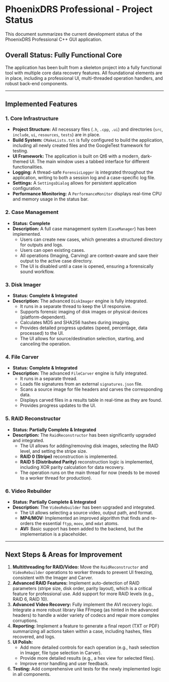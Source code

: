# PhoenixDRS Professional - Project Status

This document summarizes the current development status of the PhoenixDRS Professional C++ GUI application.

## Overall Status: Fully Functional Core

The application has been built from a skeleton project into a fully functional tool with multiple core data recovery features. All foundational elements are in place, including a professional UI, multi-threaded operation handlers, and robust back-end components.

---

## Implemented Features

### 1. Core Infrastructure
- **Project Structure:** All necessary files (`.h`, `.cpp`, `.ui`) and directories (`src`, `include`, `ui`, `resources`, `tests`) are in place.
- **Build System:** `CMakeLists.txt` is fully configured to build the application, including all newly created files and the GoogleTest framework for testing.
- **UI Framework:** The application is built on Qt6 with a modern, dark-themed UI. The main window uses a tabbed interface for different functionalities.
- **Logging:** A thread-safe `ForensicLogger` is integrated throughout the application, writing to both a session log and a case-specific log file.
- **Settings:** A `SettingsDialog` allows for persistent application configuration.
- **Performance Monitoring:** A `PerformanceMonitor` displays real-time CPU and memory usage in the status bar.

### 2. Case Management
- **Status:** **Complete**
- **Description:** A full case management system (`CaseManager`) has been implemented.
  - Users can create new cases, which generates a structured directory for outputs and logs.
  - Users can open existing cases.
  - All operations (Imaging, Carving) are context-aware and save their output to the active case directory.
  - The UI is disabled until a case is opened, ensuring a forensically sound workflow.

### 3. Disk Imager
- **Status:** **Complete & Integrated**
- **Description:** The advanced `DiskImager` engine is fully integrated.
  - It runs in a separate thread to keep the UI responsive.
  - Supports forensic imaging of disk images or physical devices (platform-dependent).
  - Calculates MD5 and SHA256 hashes during imaging.
  - Provides detailed progress updates (speed, percentage, data processed) to the UI.
  - The UI allows for source/destination selection, starting, and canceling the operation.

### 4. File Carver
- **Status:** **Complete & Integrated**
- **Description:** The advanced `FileCarver` engine is fully integrated.
  - It runs in a separate thread.
  - Loads file signatures from an external `signatures.json` file.
  - Scans a source image for file headers and carves the corresponding data.
  - Displays carved files in a results table in real-time as they are found.
  - Provides progress updates to the UI.

### 5. RAID Reconstructor
- **Status:** **Partially Complete & Integrated**
- **Description:** The `RaidReconstructor` has been significantly upgraded and integrated.
  - The UI allows for adding/removing disk images, selecting the RAID level, and setting the stripe size.
  - **RAID 0 (Stripe)** reconstruction is implemented.
  - **RAID 5 (Distributed Parity)** reconstruction logic is implemented, including XOR parity calculation for data recovery.
  - The operation runs on the main thread for now (needs to be moved to a worker thread for production).

### 6. Video Rebuilder
- **Status:** **Partially Complete & Integrated**
- **Description:** The `VideoRebuilder` has been upgraded and integrated.
  - The UI allows selecting a source video, output path, and format.
  - **MP4/MOV:** Implemented an improved algorithm that finds and re-orders the essential `ftyp`, `moov`, and `mdat` atoms.
  - **AVI:** Basic support has been added to the backend, but the implementation is a placeholder.

---

## Next Steps & Areas for Improvement

1.  **Multithreading for RAID/Video:** Move the `RaidReconstructor` and `VideoRebuilder` operations to worker threads to prevent UI freezing, consistent with the Imager and Carver.
2.  **Advanced RAID Features:** Implement auto-detection of RAID parameters (stripe size, disk order, parity layout), which is a critical feature for professional use. Add support for more RAID levels (e.g., RAID 6, RAID 10).
3.  **Advanced Video Recovery:** Fully implement the AVI recovery logic. Integrate a more robust library like FFmpeg (as hinted in the advanced headers) to handle a wider variety of codecs and repair more complex corruptions.
4.  **Reporting:** Implement a feature to generate a final report (TXT or PDF) summarizing all actions taken within a case, including hashes, files recovered, and logs.
5.  **UI Polish:**
    - Add more detailed controls for each operation (e.g., hash selection in Imager, file type selection in Carver).
    - Provide more detailed results (e.g., a hex view for selected files).
    - Improve error handling and user feedback.
6.  **Testing:** Add comprehensive unit tests for the newly implemented logic in all components.
